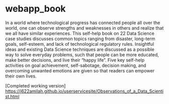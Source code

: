 # webapp_book

In a world where technological progress has connected people all over the world, one can observe strengths and weaknesses in others and realize that we all have similar experiences. This self-help book on 22 Data Science case studies discusses common topics ranging from disaster, long-term goals, self-esteem, and lack of technological regulatory rules. Insightful ideas and existing Data Science techniques are discussed as a possible way to solve everyday problems, such that people can be more educated, make better decisions, and live their “happy life”. Five key self-help activities on goal achievement, self-sabotage, decision making, and overcoming unwanted emotions are given so that readers can empower their own lives.

[Completed working version] https://j622amilah.github.io/userservicesite/Observations_of_a_Data_Scientist.html
